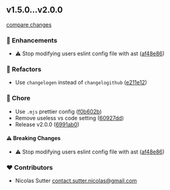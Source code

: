
## v1.5.0...v2.0.0

[compare changes](https://github.com/alsacreations/eslint/compare/v1.5.0...v2.0.0)

### 🚀 Enhancements

- ⚠️  Stop modifying users eslint config file with ast ([af48e86](https://github.com/alsacreations/eslint/commit/af48e86))

### 💅 Refactors

- Use `changelogen` instead of `changelogithub` ([e211e12](https://github.com/alsacreations/eslint/commit/e211e12))

### 🏡 Chore

- Use `.mjs` prettier config ([f0b602b](https://github.com/alsacreations/eslint/commit/f0b602b))
- Remove useless vs code setting ([60927dd](https://github.com/alsacreations/eslint/commit/60927dd))
- Release v2.0.0 ([6991ab0](https://github.com/alsacreations/eslint/commit/6991ab0))

#### ⚠️ Breaking Changes

- ⚠️  Stop modifying users eslint config file with ast ([af48e86](https://github.com/alsacreations/eslint/commit/af48e86))

### ❤️ Contributors

- Nicolas Sutter <contact.sutter.nicolas@gmail.com>

